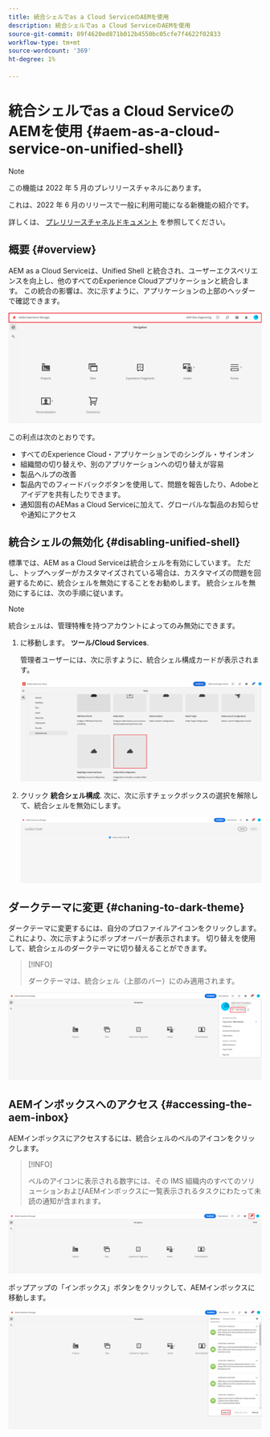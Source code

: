 ```yaml
---
title: 統合シェルでas a Cloud ServiceのAEMを使用
description: 統合シェルでas a Cloud ServiceのAEMを使用
source-git-commit: 09f4620ed871b012b4550bc05cfe7f4622f02833
workflow-type: tm+mt
source-wordcount: '369'
ht-degree: 1%

---
```



# 統合シェルでas a Cloud ServiceのAEMを使用 {#aem-as-a-cloud-service-on-unified-shell}

>[!NOTE]
>この機能は 2022 年 5 月のプレリリースチャネルにあります。
>
>これは、2022 年 6 月のリリースで一般に利用可能になる新機能の紹介です。
>
>詳しくは、 [プレリリースチャネルドキュメント](/help/release-notes/prerelease.md#enable-prerelease) を参照してください。

## 概要 {#overview}

AEM as a Cloud Serviceは、Unified Shell と統合され、ユーザーエクスペリエンスを向上し、他のすべてのExperience Cloudアプリケーションと統合します。 この統合の影響は、次に示すように、アプリケーションの上部のヘッダーで確認できます。

![画像](/help/overview/assets/unifiedshell1.png)

この利点は次のとおりです。

* すべてのExperience Cloud・アプリケーションでのシングル・サインオン
* 組織間の切り替えや、別のアプリケーションへの切り替えが容易
* 製品ヘルプの改善
* 製品内でのフィードバックボタンを使用して、問題を報告したり、Adobeとアイデアを共有したりできます。
* 通知固有のAEMas a Cloud Serviceに加えて、グローバルな製品のお知らせや通知にアクセス

## 統合シェルの無効化 {#disabling-unified-shell}

標準では、AEM as a Cloud Serviceは統合シェルを有効にしています。 ただし、トップヘッダーがカスタマイズされている場合は、カスタマイズの問題を回避するために、統合シェルを無効にすることをお勧めします。 統合シェルを無効にするには、次の手順に従います。

>[!NOTE]
>統合シェルは、管理特権を持つアカウントによってのみ無効にできます。

1. に移動します。 **ツール/Cloud Services**.

   管理者ユーザーには、次に示すように、統合シェル構成カードが表示されます。

   ![画像](/help/overview/assets/unifiedshell2.png)

1. クリック **統合シェル構成**. 次に、次に示すチェックボックスの選択を解除して、統合シェルを無効にします。

   ![画像](/help/overview/assets/unifiedshell3.png)

## ダークテーマに変更 {#chaning-to-dark-theme}

ダークテーマに変更するには、自分のプロファイルアイコンをクリックします。 これにより、次に示すようにポップオーバーが表示されます。 切り替えを使用して、統合シェルのダークテーマに切り替えることができます。

>[!INFO]
>
>ダークテーマは、統合シェル（上部のバー）にのみ適用されます。

![画像](/help/overview/assets/unifiedshell4.png)

## AEMインボックスへのアクセス {#accessing-the-aem-inbox}

AEMインボックスにアクセスするには、統合シェルのベルのアイコンをクリックします。

>[!INFO]
>
> ベルのアイコンに表示される数字には、その IMS 組織内のすべてのソリューションおよびAEMインボックスに一覧表示されるタスクにわたって未読の通知が含まれます。

![画像](/help/overview/assets/unifiedshell5.png)

ポップアップの「インボックス」ボタンをクリックして、AEMインボックスに移動します。

![画像](/help/overview/assets/unifiedshell6.png)

